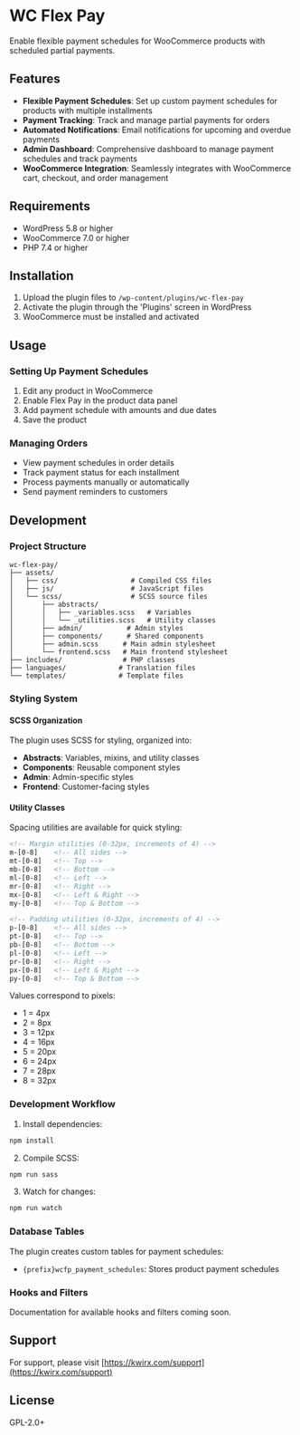 # WC Flex Pay

Enable flexible payment schedules for WooCommerce products with scheduled partial payments.

## Features

- **Flexible Payment Schedules**: Set up custom payment schedules for products with multiple installments
- **Payment Tracking**: Track and manage partial payments for orders
- **Automated Notifications**: Email notifications for upcoming and overdue payments
- **Admin Dashboard**: Comprehensive dashboard to manage payment schedules and track payments
- **WooCommerce Integration**: Seamlessly integrates with WooCommerce cart, checkout, and order management

## Requirements

- WordPress 5.8 or higher
- WooCommerce 7.0 or higher
- PHP 7.4 or higher

## Installation

1. Upload the plugin files to `/wp-content/plugins/wc-flex-pay`
2. Activate the plugin through the 'Plugins' screen in WordPress
3. WooCommerce must be installed and activated

## Usage

### Setting Up Payment Schedules

1. Edit any product in WooCommerce
2. Enable Flex Pay in the product data panel
3. Add payment schedule with amounts and due dates
4. Save the product

### Managing Orders

- View payment schedules in order details
- Track payment status for each installment
- Process payments manually or automatically
- Send payment reminders to customers

## Development

### Project Structure

```
wc-flex-pay/
├── assets/
│   ├── css/                  # Compiled CSS files
│   ├── js/                   # JavaScript files
│   └── scss/                 # SCSS source files
│       ├── abstracts/
│       │   ├── _variables.scss   # Variables
│       │   └── _utilities.scss   # Utility classes
│       ├── admin/           # Admin styles
│       ├── components/      # Shared components
│       ├── admin.scss      # Main admin stylesheet
│       └── frontend.scss   # Main frontend stylesheet
├── includes/               # PHP classes
├── languages/             # Translation files
└── templates/             # Template files
```

### Styling System

#### SCSS Organization

The plugin uses SCSS for styling, organized into:
- **Abstracts**: Variables, mixins, and utility classes
- **Components**: Reusable component styles
- **Admin**: Admin-specific styles
- **Frontend**: Customer-facing styles

#### Utility Classes

Spacing utilities are available for quick styling:

```html
<!-- Margin utilities (0-32px, increments of 4) -->
m-[0-8]    <!-- All sides -->
mt-[0-8]   <!-- Top -->
mb-[0-8]   <!-- Bottom -->
ml-[0-8]   <!-- Left -->
mr-[0-8]   <!-- Right -->
mx-[0-8]   <!-- Left & Right -->
my-[0-8]   <!-- Top & Bottom -->

<!-- Padding utilities (0-32px, increments of 4) -->
p-[0-8]    <!-- All sides -->
pt-[0-8]   <!-- Top -->
pb-[0-8]   <!-- Bottom -->
pl-[0-8]   <!-- Left -->
pr-[0-8]   <!-- Right -->
px-[0-8]   <!-- Left & Right -->
py-[0-8]   <!-- Top & Bottom -->
```

Values correspond to pixels:
- 1 = 4px
- 2 = 8px
- 3 = 12px
- 4 = 16px
- 5 = 20px
- 6 = 24px
- 7 = 28px
- 8 = 32px

### Development Workflow

1. Install dependencies:
```bash
npm install
```

2. Compile SCSS:
```bash
npm run sass
```

3. Watch for changes:
```bash
npm run watch
```

### Database Tables

The plugin creates custom tables for payment schedules:
- `{prefix}wcfp_payment_schedules`: Stores product payment schedules

### Hooks and Filters

Documentation for available hooks and filters coming soon.

## Support

For support, please visit [https://kwirx.com/support](https://kwirx.com/support)

## License

GPL-2.0+
